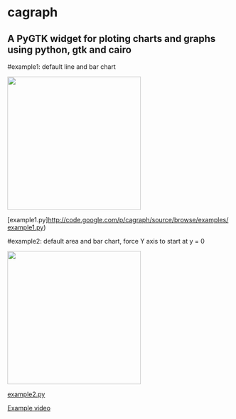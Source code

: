 cagraph
=======

A PyGTK widget for ploting charts and graphs using python, gtk and cairo
------------------------------------------------------------------------

#example1: default line and bar chart

<img src="http://cagraph.googlecode.com/hg/examples/example1.png" width="300" height="300" >

[example1.py]http://code.google.com/p/cagraph/source/browse/examples/example1.py)

#example2: default area and bar chart, force Y axis to start at y = 0

<img src="http://cagraph.googlecode.com/hg/examples/example2.png" width="300" height="300" >

[example2.py](http://code.google.com/p/cagraph/source/browse/examples/example2.py)

[Example video](http://www.youtube.com/watch?v=CCG10M4Lan0)

